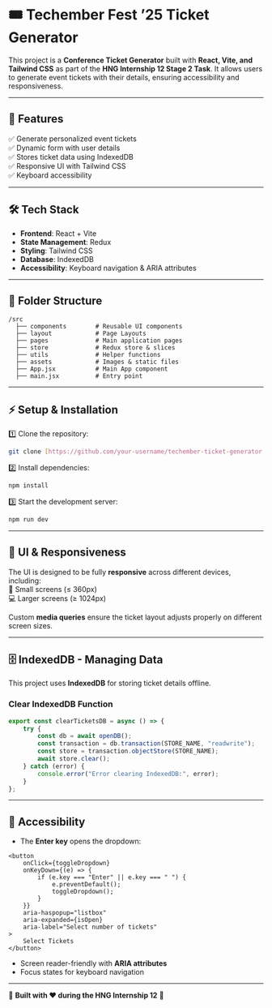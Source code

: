 # 🎟️ Techember Fest ’25 Ticket Generator  

This project is a **Conference Ticket Generator** built with **React, Vite, and Tailwind CSS** as part of the **HNG Internship 12 Stage 2 Task**. It allows users to generate event tickets with their details, ensuring accessibility and responsiveness.

---

## 🚀 Features  
✅ Generate personalized event tickets  
✅ Dynamic form with user details  
✅ Stores ticket data using IndexedDB  
✅ Responsive UI with Tailwind CSS  
✅ Keyboard accessibility  

---

## 🛠️ Tech Stack  
- **Frontend**: React + Vite  
- **State Management**: Redux  
- **Styling**: Tailwind CSS  
- **Database**: IndexedDB  
- **Accessibility**: Keyboard navigation & ARIA attributes  

---

## 📂 Folder Structure  
```
/src
  ├── components        # Reusable UI components
  ├── layout            # Page Layouts
  ├── pages             # Main application pages
  ├── store             # Redux store & slices
  ├── utils             # Helper functions
  ├── assets            # Images & static files
  ├── App.jsx           # Main App component
  ├── main.jsx          # Entry point
```

---

## ⚡ Setup & Installation  

1️⃣ Clone the repository:  
```sh
git clone [https://github.com/your-username/techember-ticket-generator.git](https://github.com/Chioma-Okeke/hng12-stage2-conference-ticket-generator.git)
```

2️⃣ Install dependencies:  
```sh
npm install
```

3️⃣ Start the development server:  
```sh
npm run dev
```

---

## 🎨 UI & Responsiveness  
The UI is designed to be fully **responsive** across different devices, including:  
📱 Small screens (≤ 360px)  
💻 Larger screens (≥ 1024px)  

Custom **media queries** ensure the ticket layout adjusts properly on different screen sizes.  

---

## 🗄️ IndexedDB - Managing Data  
This project uses **IndexedDB** for storing ticket details offline.  

### **Clear IndexedDB Function**
```js
export const clearTicketsDB = async () => {
    try {
        const db = await openDB();
        const transaction = db.transaction(STORE_NAME, "readwrite");
        const store = transaction.objectStore(STORE_NAME);
        await store.clear();
    } catch (error) {
        console.error("Error clearing IndexedDB:", error);
    }
};
```

---

## 🎯 Accessibility  
- The **Enter key** opens the dropdown:  
```tsx
<button
    onClick={toggleDropdown}
    onKeyDown={(e) => {
        if (e.key === "Enter" || e.key === " ") {
            e.preventDefault();
            toggleDropdown();
        }
    }}
    aria-haspopup="listbox"
    aria-expanded={isOpen}
    aria-label="Select number of tickets"
>
    Select Tickets
</button>
```
- Screen reader-friendly with **ARIA attributes**  
- Focus states for keyboard navigation   

---

🎉 **Built with ❤️ during the HNG Internship 12** 🚀
